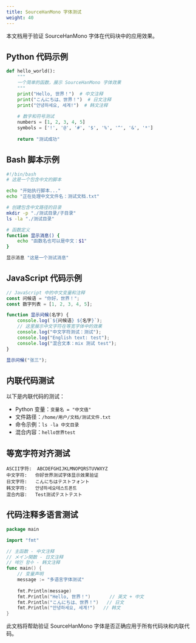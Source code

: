 ```yaml
---
title: SourceHanMono 字体测试
weight: 40
---
```


本文档用于验证 SourceHanMono 字体在代码块中的应用效果。

## Python 代码示例

```python
def hello_world():
    """
    一个简单的函数，展示 SourceHanMono 字体效果
    """
    print("Hello, 世界！")  # 中文注释
    print("こんにちは、世界！")  # 日文注释
    print("안녕하세요, 세계!")  # 韩文注释
    
    # 数字和符号测试
    numbers = [1, 2, 3, 4, 5]
    symbols = ['!', '@', '#', '$', '%', '^', '&', '*']
    
    return "测试成功"
```

## Bash 脚本示例

```bash
#!/bin/bash
# 这是一个包含中文的脚本

echo "开始执行脚本..."
echo "正在处理中文文件名：测试文档.txt"

# 创建包含中文路径的目录
mkdir -p "./测试目录/子目录"
ls -la "./测试目录"

# 函数定义
function 显示消息() {
    echo "函数名也可以是中文：$1"
}

显示消息 "这是一个测试消息"
```

## JavaScript 代码示例

```javascript
// JavaScript 中的中文变量和注释
const 问候语 = "你好，世界！";
const 数字列表 = [1, 2, 3, 4, 5];

function 显示问候(名字) {
    console.log(`${问候语} ${名字}`);
    // 这里展示中文字符在等宽字体中的效果
    console.log("中文字符测试：测试");
    console.log("English text: test");
    console.log("混合文本：mix 测试 test");
}

显示问候("张三");
```

## 内联代码测试

以下是内联代码的测试：

- Python 变量：`变量名 = "中文值"`
- 文件路径：`/home/用户/文档/测试文件.txt`
- 命令示例：`ls -la 中文目录`
- 混合内容：`hello世界test`

## 等宽字符对齐测试

```
ASCII字符:  ABCDEFGHIJKLMNOPQRSTUVWXYZ
中文字符:   你好世界测试字体显示效果验证
日文字符:   こんにちはテストフォント
韩文字符:   안녕하세요테스트폰트
混合内容:   Test测试テストテスト
```

## 代码注释多语言测试

```go
package main

import "fmt"

// 主函数 - 中文注释
// メイン関数 - 日文注释
// 메인 함수 - 韩文注释
func main() {
    // 变量声明
    message := "多语言字体测试"
    
    fmt.Println(message)
    fmt.Println("Hello, 世界！")       // 英文 + 中文
    fmt.Println("こんにちは、世界！")   // 日文
    fmt.Println("안녕하세요, 세계!")   // 韩文
}
```

此文档将帮助验证 SourceHanMono 字体是否正确应用于所有代码块和内联代码。
